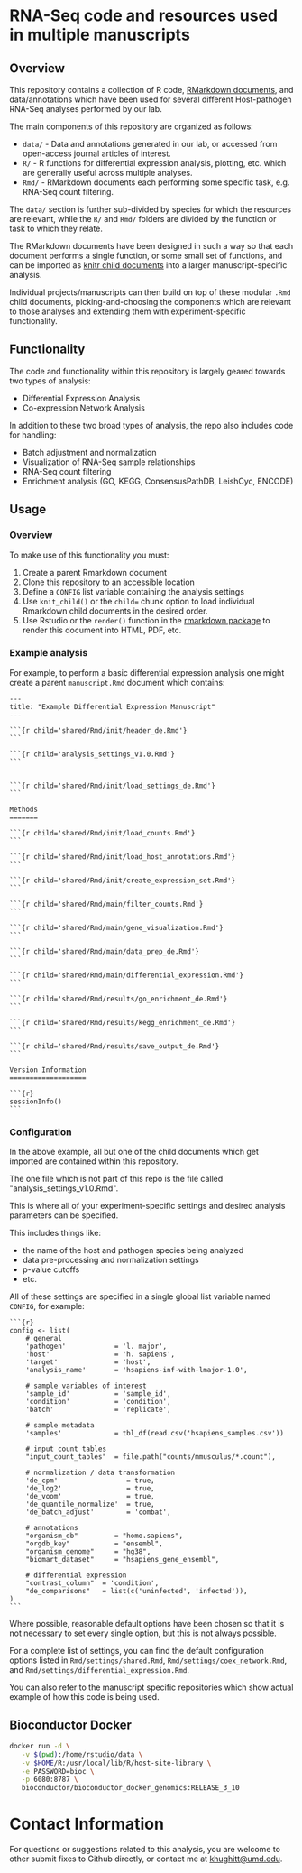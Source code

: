 RNA-Seq code and resources used in multiple manuscripts
=======================================================

## Overview

This repository contains a collection of R code, [RMarkdown documents](http://rmarkdown.rstudio.com/),
and data/annotations which have been used for several different Host-pathogen 
RNA-Seq analyses performed by our lab.

The main components of this repository are organized as follows:

- `data/` - Data and annotations generated in our lab, or accessed from
  open-access journal articles of interest.
- `R/` - R functions for differential expression analysis, plotting, etc. which
  are generally useful across multiple analyses.
- `Rmd/` - RMarkdown documents each performing some specific task, e.g.
  RNA-Seq count filtering.

The `data/` section is further sub-divided by species for which the resources
are relevant, while the `R/` and `Rmd/` folders are divided by the function or
task to which they relate.

The RMarkdown documents have been designed in such a way so that each document
performs a single function, or some small set of functions, and can be imported
as [knitr child documents](http://yihui.name/knitr/demo/child/) into a larger
manuscript-specific analysis.

Individual projects/manuscripts can then build on top of these modular `.Rmd`
child documents, picking-and-choosing the components which are relevant to
those analyses and extending them with experiment-specific functionality.

## Functionality

The code and functionality within this repository is largely geared towards two
types of analysis:

- Differential Expression Analysis
- Co-expression Network Analysis

In addition to these two broad types of analysis, the repo also includes code
for handling:

- Batch adjustment and normalization
- Visualization of RNA-Seq sample relationships
- RNA-Seq count filtering
- Enrichment analysis (GO, KEGG, ConsensusPathDB, LeishCyc, ENCODE)

## Usage

### Overview

To make use of this functionality you must:

1. Create a parent Rmarkdown document
2. Clone this repository to an accessible location
2. Define a `CONFIG` list variable containing the analysis settings
3. Use `knit_child()` or the `child=` chunk option to load individual Rmarkdown
   child documents in the desired order.
5. Use Rstudio or the `render()` function in the [rmarkdown
   package](https://cran.r-project.org/web/packages/rmarkdown/index.html) to
   render this document into HTML, PDF, etc.

### Example analysis

For example, to perform a basic differential expression analysis one might
create a parent `manuscript.Rmd` document which contains:

    ---
    title: "Example Differential Expression Manuscript"
    ---

    ```{r child='shared/Rmd/init/header_de.Rmd'}
    ```

    ```{r child='analysis_settings_v1.0.Rmd'}
    ```


    ```{r child='shared/Rmd/init/load_settings_de.Rmd'}
    ```

    Methods
    =======

    ```{r child='shared/Rmd/init/load_counts.Rmd'}
    ```

    ```{r child='shared/Rmd/init/load_host_annotations.Rmd'}
    ```

    ```{r child='shared/Rmd/init/create_expression_set.Rmd'}
    ```

    ```{r child='shared/Rmd/main/filter_counts.Rmd'}
    ```

    ```{r child='shared/Rmd/main/gene_visualization.Rmd'}
    ```

    ```{r child='shared/Rmd/main/data_prep_de.Rmd'}
    ```

    ```{r child='shared/Rmd/main/differential_expression.Rmd'}
    ```

    ```{r child='shared/Rmd/results/go_enrichment_de.Rmd'}
    ```

    ```{r child='shared/Rmd/results/kegg_enrichment_de.Rmd'}
    ```

    ```{r child='shared/Rmd/results/save_output_de.Rmd'}
    ```

    Version Information
    ===================

    ```{r}
    sessionInfo()
    ```

### Configuration

In the above example, all but one of the child documents which get imported are
contained within this repository.

The one file which is not part of this repo is the file called "analysis_settings_v1.0.Rmd".

This is where all of your experiment-specific settings and desired analysis
parameters can be specified.

This includes things like:

- the name of the host and pathogen species being analyzed
- data pre-processing and normalization settings
- p-value cutoffs
- etc.

All of these settings are specified in a single global list variable named `CONFIG`,
for example:

    ```{r}
    config <- list(
        # general
        'pathogen'            = 'l. major',
        'host'                = 'h. sapiens',
        'target'              = 'host',
        'analysis_name'       = 'hsapiens-inf-with-lmajor-1.0',

        # sample variables of interest
        'sample_id'           = 'sample_id',
        'condition'           = 'condition',
        'batch'               = 'replicate',

        # sample metadata
        'samples'             = tbl_df(read.csv('hsapiens_samples.csv'))

        # input count tables
        "input_count_tables"  = file.path("counts/mmusculus/*.count"),

        # normalization / data transformation
        'de_cpm'                 = true,
        'de_log2'                = true,
        'de_voom'                = true,
        'de_quantile_normalize'  = true,
        'de_batch_adjust'        = 'combat',

        # annotations
        "organism_db"         = "homo.sapiens",
        "orgdb_key"           = "ensembl",
        "organism_genome"     = "hg38",
        "biomart_dataset"     = "hsapiens_gene_ensembl",

        # differential expression
        "contrast_column"  = 'condition',
        "de_comparisons"   = list(c('uninfected', 'infected')),
    )
    ```
Where possible, reasonable default options have been chosen so that it is not
necessary to set every single option, but this is not always possible.

For a complete list of settings, you can find the default configuration options
listed in `Rmd/settings/shared.Rmd`, `Rmd/settings/coex_network.Rmd`, and
`Rmd/settings/differential_expression.Rmd`.

You can also refer to the manuscript specific repositories which show actual
example of how this code is being used.

## Bioconductor Docker 

```sh
docker run -d \
   -v $(pwd):/home/rstudio/data \
   -v $HOME/R:/usr/local/lib/R/host-site-library \
   -e PASSWORD=bioc \
   -p 6080:8787 \
   bioconductor/bioconductor_docker_genomics:RELEASE_3_10
```

Contact Information
===================

For questions or suggestions related to this analysis, you are welcome to other
submit fixes to Github directly, or contact me at
[khughitt@umd.edu](mailto:khughitt@umd.edu).


